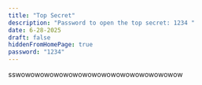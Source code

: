 ```yaml
---
title: "Top Secret"
description: "Password to open the top secret: 1234 "
date: 6-28-2025
draft: false
hiddenFromHomePage: true
password: "1234"
---
```


sswowowowowowowowowowowowowowowowowow